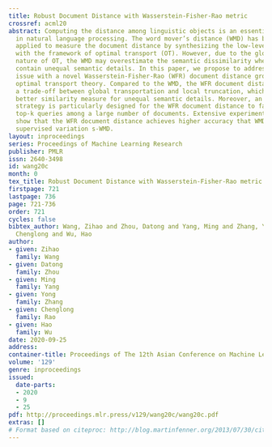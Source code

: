 ```yaml
---
title: Robust Document Distance with Wasserstein-Fisher-Rao metric
crossref: acml20
abstract: Computing the distance among linguistic objects is an essential problem
  in natural language processing. The word mover’s distance (WMD) has been successfully
  applied to measure the document distance by synthesizing the low-level word similarity
  with the framework of optimal transport (OT). However, due to the global transportation
  nature of OT, the WMD may overestimate the semantic dissimilarity when documents
  contain unequal semantic details. In this paper, we propose to address this overestimation
  issue with a novel Wasserstein-Fisher-Rao (WFR) document distance grounded on unbalanced
  optimal transport theory. Compared to the WMD, the WFR document distance provides
  a trade-off between global transportation and local truncation, which leads to a
  better similarity measure for unequal semantic details. Moreover, an efficient prune
  strategy is particularly designed for the WFR document distance to facilitate the
  top-k queries among a large number of documents. Extensive experimental results
  show that the WFR document distance achieves higher accuracy that WMD and even its
  supervised variation s-WMD.
layout: inproceedings
series: Proceedings of Machine Learning Research
publisher: PMLR
issn: 2640-3498
id: wang20c
month: 0
tex_title: Robust Document Distance with Wasserstein-Fisher-Rao metric
firstpage: 721
lastpage: 736
page: 721-736
order: 721
cycles: false
bibtex_author: Wang, Zihao and Zhou, Datong and Yang, Ming and Zhang, Yong and Rao,
  Chenglong and Wu, Hao
author:
- given: Zihao
  family: Wang
- given: Datong
  family: Zhou
- given: Ming
  family: Yang
- given: Yong
  family: Zhang
- given: Chenglong
  family: Rao
- given: Hao
  family: Wu
date: 2020-09-25
address: 
container-title: Proceedings of The 12th Asian Conference on Machine Learning
volume: '129'
genre: inproceedings
issued:
  date-parts:
  - 2020
  - 9
  - 25
pdf: http://proceedings.mlr.press/v129/wang20c/wang20c.pdf
extras: []
# Format based on citeproc: http://blog.martinfenner.org/2013/07/30/citeproc-yaml-for-bibliographies/
---
```

